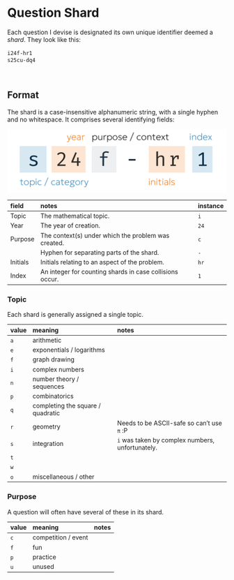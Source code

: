 # Question Shard

Each question I devise is designated its own unique identifier deemed a *shard*. They look like this:

```
i24f-hr1
s25cu-dq4
```


<br>


## Format

The shard is a case-insensitive alphanumeric string, with a single hyphen and no whitespace. It comprises several identifying fields:

![shard fields](../assets/shard-fields.png)

| field | notes | instance |
| :---- | :---- | :------- |
| Topic | The mathematical topic. | `i` |
| Year | The year of creation. | `24` |
| Purpose | The context(s) under which the problem was created. | `c` |
| | Hyphen for separating parts of the shard. | `-` |
| Initials | Initials relating to an aspect of the problem. | `hr` |
| Index | An integer for counting shards in case collisions occur. | `1` |

### Topic
Each shard is generally assigned a single topic.

| value | meaning | notes |
| :---- | :------ | :---- |
| `a` | arithmetic | |
| `e` | exponentials / logarithms | |
| `f` | graph drawing | |
| `i` | complex numbers | |
| `n` | number theory / sequences | |
| `p` | combinatorics | |
| `q` | completing the square / quadratic | |
| `r` | geometry | Needs to be ASCII-safe so can’t use `π` :P |
| `s` | integration | `i` was taken by complex numbers, unfortunately. |
| `t` |  |  |
| `w` |  |  |
| `o` | miscellaneous / other | |

### Purpose
A question will often have several of these in its shard.

| value | meaning | notes |
| :---- | :------ | :---- |
| `c` | competition / event | |
| `f` | fun | |
| `p` | practice | |
| `u` | unused | |
